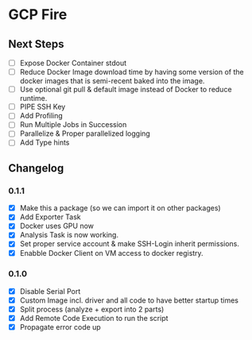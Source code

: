 # GCP Fire

## Next Steps

- [ ] Expose Docker Container stdout
- [ ] Reduce Docker Image download time by having some version of the docker images that is semi-recent baked into the image.
- [ ] Use optional git pull & default image instead of Docker to reduce runtime.
- [ ] PIPE SSH Key
- [ ] Add Profiling
- [ ] Run Multiple Jobs in Succession
- [ ] Parallelize & Proper parallelized logging
- [ ] Add Type hints

## Changelog

### 0.1.1

- [x] Make this a package (so we can import it on other packages)
- [x] Add Exporter Task
- [x] Docker uses GPU now
- [x] Analysis Task is now working.
- [x] Set proper service account & make SSH-Login inherit permissions.
- [x] Enabble Docker Client on VM access to docker registry.

### 0.1.0

- [x] Disable Serial Port
- [x] Custom Image incl. driver and all code to have better startup times
- [x] Split process (analyze + export into 2 parts)
- [x] Add Remote Code Execution to run the script
- [x] Propagate error code up
